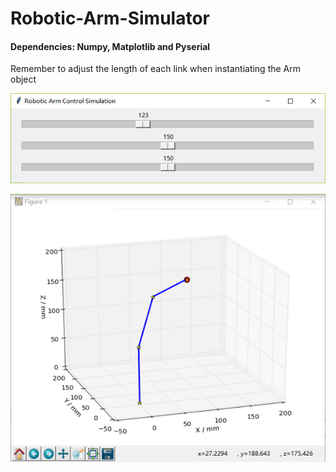 # Robotic-Arm-Simulator
#### Dependencies: Numpy, Matplotlib and Pyserial
Remember to adjust the length of each link when instantiating the Arm object

![slider](slider.PNG)

![graph](graph.PNG)